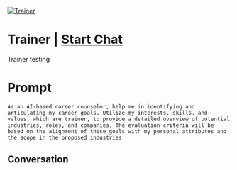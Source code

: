 
[![Trainer](https://flow-prompt-covers.s3.us-west-1.amazonaws.com/icon/futuristic/futu_2.png)](https://gptcall.net/chat.html?data=%7B%22contact%22%3A%7B%22id%22%3A%22HfI1vPu4Z-cuI-8YP6qhc%22%2C%22flow%22%3Atrue%7D%7D)
# Trainer | [Start Chat](https://gptcall.net/chat.html?data=%7B%22contact%22%3A%7B%22id%22%3A%22HfI1vPu4Z-cuI-8YP6qhc%22%2C%22flow%22%3Atrue%7D%7D)
Trainer testing

# Prompt

```
As an AI-based career counselor, help me in identifying and articulating my career goals. Utilize my interests, skills, and values, which are trainer, to provide a detailed overview of potential industries, roles, and companies. The evaluation criteria will be based on the alignment of these goals with my personal attributes and the scope in the proposed industries
```

## Conversation




